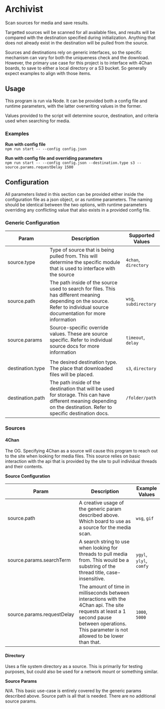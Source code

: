 # Archivist

Scan sources for media and save results. 

Targetted sources will be scanned for all available files, and results will be compared 
with the destination specified during initialization. Anything that does not already exist in 
the destination will be pulled from the source. 

Sources and destinations rely on generic interfaces, so the specific mechanism can vary 
for both the uniqueness check and the download. 
However, the primary use case for this project is to interface with 4Chan boards, to save to 
either a local directory or a S3 bucket. 
So generally expect examples to align with those items. 

## Usage 

This program is run via Node. 
It can be provided both a config file and runtime parameters, 
with the latter overwriting values in the former.  

Values provided to the script will determine source, destination, and 
criteria used when searching for media. 

### Examples 

**Run with config file**   
`npm run start -- --config config.json`

**Run with config file and overriding parameters**  
`npm run start -- --config config.json --destination.type s3 --source.params.requestDelay 1500`

## Configuration

All parameters listed in this section can be provided either inside the configuration file 
as a json object, or as runtime parameters.
The naming should be identical between the two options, with runtime parameters overriding 
any conflicting value that also exists in a provided config file. 

### Generic Configuration
| Param            | Description                                                                                                                                                               | Supported Values      | 
|------------------|---------------------------------------------------------------------------------------------------------------------------------------------------------------------------|-----------------------|
| source.type      | Type of source that is being pulled from. This will determine the specific module that is used to interface with the source                                               | `4chan`, `directory`  |
| source.path      | The path inside of the source used to search for files. This has different meaning depending on the source. Refer to individual source documentation for more information | `wsg`, `subdirectory` |
| source.params    | Source-specific override values. These are source specific. Refer to individual source docs for more information                                                          | `timeout`, `delay`    |
|                  |                                                                                                                                                                           |                       |
| destination.type | The desired destination type. The place that downloaded files will be placed.                                                                                             | `s3`, `directory`     |
| destination.path | The path inside of the destination that will be used for storage. This can have different meaning depending on the destination. Refer to specific destination docs.       | `/folder/path`        |

### Sources

#### 4Chan 

The OG. Specifying 4Chan as a source will cause this program to reach out to the site when looking for media files. 
This source relies on basic interaction with the api that is provided by the site to pull individual threads and 
their contents. 

**Source Configuration** 

| Param                      | Description                                                                                                                                                                                      | Example Values          |
|----------------------------|--------------------------------------------------------------------------------------------------------------------------------------------------------------------------------------------------|-------------------------|
| source.path                | A creative usage of the generic param described above. Which board to use as a source for the media scan.                                                                                        | `wsg`, `gif`            |
| source.params.searchTerm   | A search string to use when looking for threads to pull media from. This would be a substring of the thread title, case-insensitive.                                                             | `ygyl`, `ylyl`, `comfy` |
| source.params.requestDelay | The amount of time in milliseconds between interactions with the 4Chan api. The site requests at least a 1 second pause between operations. This parameter is not allowed to be lower than that. | `1000`, `5000`          |

#### Directory

Uses a file system directory as a source. 
This is primarily for testing purposes, but could also be used for a network mount or something similar. 

**Source Params** 

*N/A*. This basic use-case is entirely covered by the generic params described above. Source path is all that is needed. 
There are no additional source params. 
